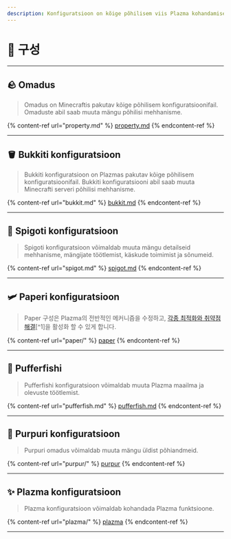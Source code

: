 ```yaml
---
description: Konfiguratsioon on kõige põhilisem viis Plazma kohandamiseks.
---
```


# 🧾 구성

***

## 🪨 Omadus <a href="#id-1" id="id-1"></a>

> Omadus on Minecraftis pakutav kõige põhilisem konfiguratsioonifail. Omaduste abil saab muuta mängu põhilisi mehhanisme.

{% content-ref url="property.md" %}
[property.md](property.md)
{% endcontent-ref %}

***

## 🪣 Bukkiti konfiguratsioon <a href="#id-2" id="id-2"></a>

> Bukkiti konfiguratsioon on Plazmas pakutav kõige põhilisem konfiguratsioonifail. Bukkiti konfiguratsiooni abil saab muuta Minecrafti serveri põhilisi mehhanisme.

{% content-ref url="bukkit.md" %}
[bukkit.md](bukkit.md)
{% endcontent-ref %}

***

## 🚰 Spigoti konfiguratsioon <a href="#id-3" id="id-3"></a>

> Spigoti konfiguratsioon võimaldab muuta mängu detailseid mehhanisme, mängijate töötlemist, käskude toimimist ja sõnumeid.

{% content-ref url="spigot.md" %}
[spigot.md](spigot.md)
{% endcontent-ref %}

***

## 🛩️ Paperi konfiguratsioon <a href="#id-4" id="id-4"></a>

> Paper 구성은 Plazma의 전반적인 메커니즘을 수정하고, [각종 최적화와 취약점 해결](./#user-content-fn-1)\[^1]을 활성화 할 수 있게 합니다.

{% content-ref url="paper/" %}
[paper](paper/)
{% endcontent-ref %}

***

## 🐡 Pufferfishi <a href="#id-6" id="id-6"></a>

> Pufferfishi konfiguratsioon võimaldab muuta Plazma maailma ja olevuste töötlemist.

{% content-ref url="pufferfish.md" %}
[pufferfish.md](pufferfish.md)
{% endcontent-ref %}

***

## 🦑 Purpuri konfiguratsioon <a href="#id-7" id="id-7"></a>

> Purpuri omadus võimaldab muuta mängu üldist põhiandmeid.

{% content-ref url="purpur/" %}
[purpur](purpur/)
{% endcontent-ref %}

***

## ✨ Plazma konfiguratsioon <a href="#id-8" id="id-8"></a>

> Plazma konfiguratsioon võimaldab kohandada Plazma funktsioone.

{% content-ref url="plazma/" %}
[plazma](plazma/)
{% endcontent-ref %}

***
